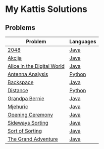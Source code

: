 # My Kattis Solutions

## Problems
| Problem | Languages |
| - | - |
| [2048](https://open.kattis.com/problems/2048) | [Java](https://github.com/szeying02/kattis/blob/main/2048/2048.java) |
| [Akcija](https://open.kattis.com/problems/akcija) | [Java](https://github.com/szeying02/kattis/blob/main/Akcija/Akcija.java) |
| [Alice in the Digital World](https://open.kattis.com/problems/alicedigital) | [Java](https://github.com/szeying02/kattis/blob/main/Alice%20in%20the%20Digital%20World/AliceInTheDigitalWorld.java)
| [Antenna Analysis](https://open.kattis.com/problems/antennaanalysis) | [Python](https://github.com/szeying02/kattis/blob/main/Antenna%20Analysis/antennaanalysis.py)
| [Backspace](https://open.kattis.com/problems/backspace) | [Java](https://github.com/szeying02/kattis/blob/main/Backspace/Backspace.java) |
| [Distance](https://open.kattis.com/problems/distance) | [Python](https://github.com/szeying02/kattis/blob/main/Distance/distance.py)
| [Grandpa Bernie](https://open.kattis.com/problems/grandpabernie) | [Java](https://github.com/szeying02/kattis/blob/main/Grandpa%20Bernie/GrandpaBernie.java)
| [Mjehuric](https://open.kattis.com/problems/mjehuric) | [Java](https://github.com/szeying02/kattis/blob/main/Mjehuric/Mjehuric.java) |
| [Opening Ceremony](https://open.kattis.com/problems/ceremony) | [Java](https://github.com/szeying02/kattis/blob/main/Opening%20Ceremony/OpeningCeremony.java) |
| [Sideways Sorting](https://open.kattis.com/problems/sidewayssorting) | [Java](https://github.com/szeying02/kattis/blob/main/Sideways%20Sorting/SidewaysSorting.java) |
| [Sort of Sorting](https://open.kattis.com/problems/sortofsorting) | [Java](https://github.com/szeying02/kattis/blob/main/Sort%20of%20Sorting/SortOfSorting.java) |
| [The Grand Adventure](https://open.kattis.com/problems/thegrandadventure) | [Java](https://github.com/szeying02/kattis/blob/main/The%20Grand%20Adventure/TheGrandAdventure.java)
